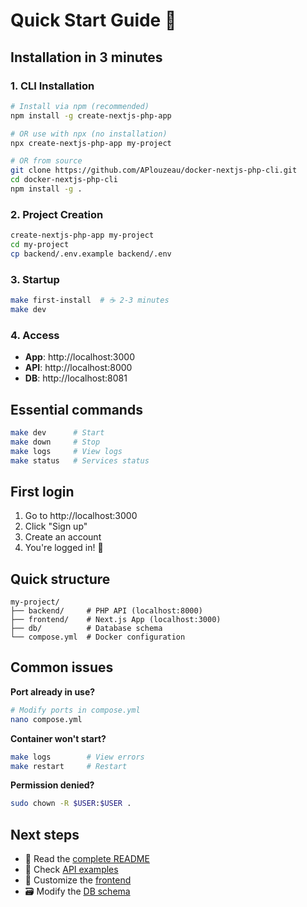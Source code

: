 # Quick Start Guide 🚀

## Installation in 3 minutes

### 1. CLI Installation

```bash
# Install via npm (recommended)
npm install -g create-nextjs-php-app

# OR use with npx (no installation)
npx create-nextjs-php-app my-project

# OR from source
git clone https://github.com/APlouzeau/docker-nextjs-php-cli.git
cd docker-nextjs-php-cli
npm install -g .
```

### 2. Project Creation

```bash
create-nextjs-php-app my-project
cd my-project
cp backend/.env.example backend/.env
```

### 3. Startup

```bash
make first-install  # ☕ 2-3 minutes
make dev
```

### 4. Access

-   **App**: http://localhost:3000
-   **API**: http://localhost:8000
-   **DB**: http://localhost:8081

## Essential commands

```bash
make dev      # Start
make down     # Stop
make logs     # View logs
make status   # Services status
```

## First login

1. Go to http://localhost:3000
2. Click "Sign up"
3. Create an account
4. You're logged in! 🎉

## Quick structure

```
my-project/
├── backend/     # PHP API (localhost:8000)
├── frontend/    # Next.js App (localhost:3000)
├── db/          # Database schema
└── compose.yml  # Docker configuration
```

## Common issues

**Port already in use?**

```bash
# Modify ports in compose.yml
nano compose.yml
```

**Container won't start?**

```bash
make logs        # View errors
make restart     # Restart
```

**Permission denied?**

```bash
sudo chown -R $USER:$USER .
```

## Next steps

-   📖 Read the [complete README](../README.md)
-   🔧 Check [API examples](examples/)
-   🎨 Customize the [frontend](../templates/starter/frontend/)
-   🗃️ Modify the [DB schema](../templates/starter/db/)
